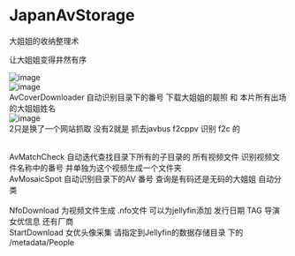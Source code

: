 # JapanAvStorage
 大姐姐的收纳整理术

让大姐姐变得井然有序<br>

![image](https://github.com/lqs1848/JapanAvStorage/blob/master/info/1.jpg)<br>
![image](https://github.com/lqs1848/JapanAvStorage/blob/master/info/2.png)<br>
AvCoverDownloader 自动识别目录下的番号 下载大姐姐的靓照 和 本片所有出场的大姐姐姓名<br>
![image](https://github.com/lqs1848/JapanAvStorage/blob/master/info/3.png)<br>
2只是换了一个网站抓取 没有2就是 抓去javbus f2cppv 识别 f2c 的<br>

<br>
AvMatchCheck 自动迭代查找目录下所有的子目录的 所有视频文件 识别视频文件名称中的番号 并单独为这个视频生成一个文件夹
<br>
AvMosaicSpot 自动识别目录下的AV 番号 查询是有码还是无码的大姐姐 自动分类<br>
<br>
NfoDownload 为视频文件生成 .nfo文件 可以为jellyfin添加 发行日期 TAG 导演 女优信息 还有厂商
<br>
StartDownload 女优头像采集    请指定到Jellyfin的数据存储目录 下的 /metadata/People